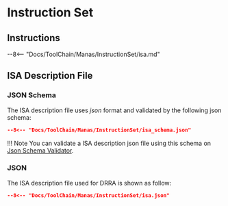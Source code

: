 # Instruction Set

## Instructions

--8<-- "Docs/ToolChain/Manas/InstructionSet/isa.md"

<!--
!!! Note
    The fields marked by **bold text** in each instruction indicate that they are controllable. These fields can be directly set via assembly code.

### 0000 HALT

```
26 25 24 23 22 21 20 19 18 17 16 15 14 13 12 11 10 09 08 07 06 05 04 03 02 01 00
|  |  |  |  |  |  |  |  |  |  |  |  |  |  |  |  |  |  |  |  |  |  |  |  |  |  |
1  1  1  1  0  0  0  0  0  0  0  0  0  0  0  0  0  0  0  0  0  0  0  0  0  0  0
```

Field                    | Position | Width | Range/Value | Description
-------------------------|----------|-------|-------------|-------------------------
instr_code               | [26, 23] | 4     | b'0000      | HALT instruction code
unused                   | [22, 0]  | 23    | 0           | Unused

### 0001 - REFI

```
80 79 78 77 76 75 74 73 72 71 70 69 68 67 66 65 64 63 62 61 60 59 58 57 56 55 54
|  |  |  |  |  |  |  |  |  |  |  |  |  |  |  |  |  |  |  |  |  |  |  |  |  |  |
0  0  0  1  A  A  B  B  C  D  D  D  D  D  D  E  F  F  F  F  F  F  G  H  H  H  H
53 52 51 50 49 48 47 46 45 44 43 42 41 40 39 38 37 36 35 34 33 32 31 30 29 28 27
|  |  |  |  |  |  |  |  |  |  |  |  |  |  |  |  |  |  |  |  |  |  |  |  |  |  |
0  0  1  0  I  J  J  J  J  J  J  K  L  M  M  M  M  M  M  M  M  M  M  N  N  N  N
26 25 24 23 22 21 20 19 18 17 16 15 14 13 12 11 10 09 08 07 06 05 04 03 02 01 00
|  |  |  |  |  |  |  |  |  |  |  |  |  |  |  |  |  |  |  |  |  |  |  |  |  |  |
0  0  1  1  O  P  P  P  P  P  P  0  0  0  0  0  0  Q  Q  R  S  S  0  0  0  T  U
```

Field                    | Position | Width | Range/Value | Description
-------------------------|----------|-------|-------------|-------------------------
instr_code               | [80, 77] | 4     | b'0001      | REFI1 instruction code
**port_no**              | [76, 75] | 2     | [0, 3]      | Selects one of the RFile ports
**extra**                | [74, 73] | 2     | [0, 3]      | How many following instructions.
**init_addr_sd**         | [72]     | 1     | [0, 1]      | [0] init_addr is static; [1] init_addr is from RACCU.
**init_addr**            | [71, 66] | 6     | [0, 63]     | Static init address or RACCU register.
**l1_iter**              | [65, 60] | 6     | [0, 63]     | Static L1 iteration or RACCU register.
init_delay               | [59, 54] | 6     | [0, 63]     | Static init delay or RACCU register.
**l1_iter_sd**           | [53]     | 1     | [0, 1]      | [0] Level 1 iteration is static; [1] L1 iteration is from RACCU.
init_delay_sd            | [52]     | 1     | [0, 1]      | [0] init_delay is static; [1] init_delay is from RACCU.
unused                   | [51, 50] | 2     | b'10        | Deprecated
**l1_step_sd**           | [49]     | 1     | [0, 1]      | [0] l1_step is static; [1] l1_step is from RACCU
**l1_step**              | [48, 43] | 6     | [0, 63]     | Static level 1 step value or RACCU register
**l1_step_sign**         | [42]     | 1     | [0, 1]      | Sign bit of l1_step
l1_delay_sd              | [41]     | 1     | [0, 1]      | [0] l1_delay is static; [1] l1_delay is from RACCU
l1_delay                 | [40, 37] | 4     | [0, 15]     | Static level 1 delay or RACCU register
**l2_iter_sd**           | [36]     | 1     | [0, 1]      | [0] l2_iter is static; [1] l2_iter is from RACCU
**l2_iter**              | [35, 31] | 5     | [0, 31]     | Static level 2 iteration or RACCU register
**l2_step**              | [30, 27] | 4     | [0, 15]     | Level 2 step value
unused                   | [26, 23] | 4     | b'0011      | Deprecated
l2_delay_sd              | [22]     | 1     | [0, 1]      | [0] l2_delay is static; [1] l2_delay is from RACCU.
l2_delay                 | [21, 16] | 6     | [0, 63]     | Static level 2 delay or RACCU register.
unused                   | [15, 10] | 6     | 0           | Deprecated
l1_delay_ext             | [9, 8]   | 2     | [0, 3]      | Extended bits for l1_delay
**l2_iter_ext**          | [7]      | 1     | [0, 1]      | Extended bits for l2_iter
**l2_step_ext**          | [6, 5]   | 2     | [0, 3]      | Extended bits for l2_step
unused                   | [4, 2]   | 3     | 0           | Deprecated
**dimarch**              | [1]      | 1     | [0, 1]      | [0] Not DiMArch; [1] DiMArch mode
**compress**             | [0]      | 1     | [0, 1]      | [0] Not compressed; [1] Compressed

### 0100 - DPU

```
26 25 24 23 22 21 20 19 18 17 16 15 14 13 12 11 10 09 08 07 06 05 04 03 02 01 00
|  |  |  |  |  |  |  |  |  |  |  |  |  |  |  |  |  |  |  |  |  |  |  |  |  |  |
0  1  0  0  A  A  A  A  A  B  B  C  C  D  D  E  F  G  G  G  G  G  G  G  G  H  H
```

Field                    | Position | Width | Range/Value | Description
-------------------------|----------|-------|-------------|-------------------------
instr_code               | [26, 23] | 4     | b'0100      | DPU instruction code
**mode**                 | [22, 18] | 5     | [0, 12]     | Configures the valid dpu mode
**control**              | [17, 16] | 2     | [0, 3]      | [00] no saturation, integer; [01] no saturation, fixed-point; [10] saturation, integer; [11] saturation, fixed-point.
not_used                 | [15, 10] | 6     | b'000010    | Deprecated
**acc_clear**            | [9, 2]   | 8     | [0, 255]    | The DPU accumulator register clear threshold.
**io_change**            | [1, 0]   | 2     | [0, 3]      | [00] no change; [01]negate in1; [10] negate in2; [11] return abosolute value of output.

### 0101 SWB

```
26 25 24 23 22 21 20 19 18 17 16 15 14 13 12 11 10 09 08 07 06 05 04 03 02 01 00
|  |  |  |  |  |  |  |  |  |  |  |  |  |  |  |  |  |  |  |  |  |  |  |  |  |  |
0  1  0  1  1  A  B  C  D  D  D  E  F  F  F  0  0  0  0  0  0  0  0  0  0  0  0
```

Field                    | Position | Width | Range/Value | Description
-------------------------|----------|-------|-------------|-------------------------
instr_code               | [26, 23] | 4     | b'0110      | SWB instruction code
active                   | [22]     | 1     | 1           | Deprecated, always 1
**src_row**              | [21]     | 1     | [0, 1]      | The source DRRA row
**src_block**            | [20]     | 1     | [0, 1]      | [0] RF; [1] DPU
**src_port**             | [19]     | 1     | [0, 1]      | Source port number
**hb_index**             | [18, 16] | 3     | [0, 6]      | Index of horizontal bus. This is the column difference of the src and dest cell shifting by 2. For example if the path is from [0,0] to [1,2], the column difference is -2, so the hb_index = -2+2=0
**send_to_other_row**    | [15]     | 1     | [0, 1]      | Flag of whether src and dest row are equal
**v_index**              | [14, 12] | 3     | [0, 5]      | Index of vertical bus. This is the dest port. If destination is RF, the v_index is the port number, if the dest is DPU, the v_index is port number + 2.
unused                   | [11, 0]  | 12    | 0           | Deprecated

### 0110 JUMP

```
26 25 24 23 22 21 20 19 18 17 16 15 14 13 12 11 10 09 08 07 06 05 04 03 02 01 00
|  |  |  |  |  |  |  |  |  |  |  |  |  |  |  |  |  |  |  |  |  |  |  |  |  |  |
0  1  1  0  A  A  A  A  A  A  0  0  0  0  0  0  0  0  0  0  0  0  0  0  0  0  0
```

Field                    | Position | Width | Range/Value | Description
-------------------------|----------|-------|-------------|-------------------------
instr_code               | [26, 23] | 4     | b'0110      | JUMP instruction code
**pc**                   | [22, 17] | 6     | [0, 63]     | The target address
unused                   | [16, 0]  | 17    | 0           | Deprecated

### 0111 WAIT

```
26 25 24 23 22 21 20 19 18 17 16 15 14 13 12 11 10 09 08 07 06 05 04 03 02 01 00
|  |  |  |  |  |  |  |  |  |  |  |  |  |  |  |  |  |  |  |  |  |  |  |  |  |  |
0  1  1  1  A  B  B  B  B  B  B  B  B  B  B  B  B  B  B  B  0  0  0  0  0  0  0
```

Field                    | Position | Width | Range/Value | Description
-------------------------|----------|-------|-------------|-------------------------
instr_code               | [26, 23] | 4     | b'0111      | DELAY instruction code
**cycle_sd**             | [22]     | 1     | [0, 1]      | [0] cycle is static; [1] cycle is from RACCU
**cycle**                | [21, 7]  | 15    | [0, 32767]  | Static cycle or RACCU register
unused                   | [6, 0]   | 7     | 0           | 0

### 1000 LOOP

```
53 52 51 50 49 48 47 46 45 44 43 42 41 40 39 38 37 36 35 34 33 32 31 30 29 28 27
|  |  |  |  |  |  |  |  |  |  |  |  |  |  |  |  |  |  |  |  |  |  |  |  |  |  |
1  0  0  0  A  B  B  C  C  C  C  C  C  D  E  E  E  E  E  E  F  G  G  G  G  G  G
26 25 24 23 22 21 20 19 18 17 16 15 14 13 12 11 10 09 08 07 06 05 04 03 02 01 00
|  |  |  |  |  |  |  |  |  |  |  |  |  |  |  |  |  |  |  |  |  |  |  |  |  |  |
H  I  I  I  I  I  I  0  0  0  0  0  0  0  0  0  0  0  0  0  0  0  0  0  0  0  0
```

Field                    | Position | Width | Range/Value | Description
-------------------------|----------|-------|-------------|-------------------------
instr_code               | [53, 50] | 4     | b'1000      | LOOPH instruction code
**extend**               | [49]     | 1     | [0, 15]     | 0:No extension; 1:Extended
**loopid**               | [48, 47] | 2     | [0, 3]      | The id of nested loops
**endpc**                | [46, 41] | 6     | [0, 63]     | The PC where loop ends
**start_sd**             | [40]     | 1     | [0, 1]      | 0:start is static; 1: start is from RACCU
**start**                | [39, 34] | 6     | [-32, 31]   | Start address, either static or from RACCU
**iter_sd**              | [33]     | 1     | [0, 1]      | 0:iter is static; 1: iter is from RACCU
**iter**                 | [32, 27] | 6     | [0, 63]     | Iteration, either static or from RACCU
**step_sd**              | [26]     | 1     | [0, 1] / 0  | 0:step is static; 1: step is from RACCU
**step**                 | [25, 20] | 6     | [0, 63] / 1 | Step, either static or from RACCU
unused                   | [19, 0]  | 20    | 0           | Unused

### 1010 RACCU

```
26 25 24 23 22 21 20 19 18 17 16 15 14 13 12 11 10 09 08 07 06 05 04 03 02 01 00
|  |  |  |  |  |  |  |  |  |  |  |  |  |  |  |  |  |  |  |  |  |  |  |  |  |  |
0  1  1  1  A  A  A  B  C  C  C  C  C  C  C  D  E  E  E  E  E  E  E  F  F  F  F
```

Field                    | Position | Width | Range/Value | Description
-------------------------|----------|-------|-------------|-------------------------
instr_code               | [26, 23] | 4     | b'1010      | RACCU instruction code
**mode**                 | [22, 20] | 3     | [0, 7]      | Operation mode
**operand1_sd**          | [19, 19] | 1     | [0, 1]      | [0] operand1 is static; [1] operand1 is from RACCU register
**operand1**             | [18, 12] | 7     | [-64, 63]   | Operand 1
**operand2_sd**          | [11, 11] | 1     | [0, 1]      | [0] operand2 is static; [1] operand2 is from RACCU register
**operand2**             | [10, 4]  | 7     | [-64, 63]   | Operand 2
**result**               | [4, 0]   | 4     | [0, 15]     | Result register address

### 1011 BRANCH

```
26 25 24 23 22 21 20 19 18 17 16 15 14 13 12 11 10 09 08 07 06 05 04 03 02 01 00
|  |  |  |  |  |  |  |  |  |  |  |  |  |  |  |  |  |  |  |  |  |  |  |  |  |  |
0  1  1  1  A  A  B  B  B  B  B  B  0  0  0  0  0  0  0  0  0  0  0  0  0  0  0
```

Field                    | Position | Width | Range/Value | Description
-------------------------|----------|-------|-------------|-------------------------
instr_code               | [26, 23] | 4     | b'1011      | BRANCH instruction code
**mode**                 | [22, 21] | 2     | [0, 4]      | The conditional branch mode
**false_pc**             | [20, 15] | 6     | [0, 63]     | Configures the false address
unused                   | [14, 0]  | 15    | 0           | Deprecated

### 1100 ROUTE

```
26 25 24 23 22 21 20 19 18 17 16 15 14 13 12 11 10 09 08 07 06 05 04 03 02 01 00
|  |  |  |  |  |  |  |  |  |  |  |  |  |  |  |  |  |  |  |  |  |  |  |  |  |  |
0  1  1  1  A  B  B  B  C  D  D  D  E  F  0  0  0  0  E  0  0  0  0  0  0  0  0
```

Field                    | Position | Width | Range/Value | Description
-------------------------|----------|-------|-------------|-------------------------
instr_code               | [26, 23] | 4     | b'1100      | ROUTE instruction code
**horizontal_dir**       | [22]     | 1     | [0, 1]      | 0: west, 1: east
**horizontal_hops**      | [21, 19] | 3     | [0, 7]      | number of hops - 1
**vertical_dir**         | [18]     | 1     | [0, 1]      | 0: south, 1: north
**vertical_hops**        | [17, 15] | 3     | [0, 7]      | number of hops - 1
**direction**            | [14]     | 1     | [0, 1]      | 0: read, 1: write
**select_drra_row**      | [13]     | 1     | [0, 1]      | DRRA row that sends the instruction
unused                   | [12, 0]  | 13    | 0           | Deprecated

### 1101 SRAM

```
80 79 78 77 76 75 74 73 72 71 70 69 68 67 66 65 64 63 62 61 60 59 58 57 56 55 54
|  |  |  |  |  |  |  |  |  |  |  |  |  |  |  |  |  |  |  |  |  |  |  |  |  |  |
1  1  0  1  A  B  B  B  B  B  B  B  C  C  C  C  D  D  D  D  D  D  D  E  E  E  E

53 52 51 50 49 48 47 46 45 44 43 42 41 40 39 38 37 36 35 34 33 32 31 30 29 28 27
|  |  |  |  |  |  |  |  |  |  |  |  |  |  |  |  |  |  |  |  |  |  |  |  |  |  |
E  E  E  E  F  F  F  F  F  F  G  G  G  G  G  G  G  H  H  H  H  H  H  H  H  I  I

26 25 24 23 22 21 20 19 18 17 16 15 14 13 12 11 10 09 08 07 06 05 04 03 02 01 00
|  |  |  |  |  |  |  |  |  |  |  |  |  |  |  |  |  |  |  |  |  |  |  |  |  |  |
I  I  I  I  J  K  L  M  N  O  P  Q  R  R  R  R  S  0  0  0  0  0  0  0  0  0  0
```

Field                    | Position | Width | Range/Value | Description
-------------------------|----------|-------|-------------|-------------------------
instr_code               | [80, 77] | 4     | b'1101      | SRAMR instruction code
**rw**                   | [76]     | 1     | [0, 1]      | [0] Read [1] Write
**init_addr**            | [75, 69] | 7     | [0, 127]    | Initial address
init_delay               | [68, 65] | 4     | [0, 15]     | Initial delay
**l1_iter**              | [64, 58] | 7     | [0, 127]    | Level 1 iteration
**l1_step**              | [57, 50] | 8     | [-128, 127] | Level 1 step
l1_delay                 | [49, 44] | 6     | [0, 63]     | Level 1 delay
**l2_iter**              | [43, 37] | 7     | [0, 127]    | Level 2 iteration
**l2_step**              | [36, 29] | 8     | [-128, 127] | Level 2 step
l2_delay                 | [28, 23] | 6     | [0, 63]     | Level 2 delay
**init_addr_sd**         | [22]     | 1     | [0, 1]      | Static or from RACCU
**l1_iter_sd**           | [21]     | 1     | [0, 1]      | Static or from RACCU
**l2_iter_sd**           | [20]     | 1     | [0, 1]      | Static or from RACCU
init_delay_sd            | [19]     | 1     | [0, 1]      | Static or from RACCU
l1_delay_sd              | [18]     | 1     | [0, 1]      | Static or from RACCU
l2_delay_sd              | [17]     | 1     | [0, 1]      | Static or from RACCU
**l1_step_sd**           | [16]     | 1     | [0, 1]      | Static or from RACCU
**l2_step_sd**           | [15]     | 1     | [0, 1]      | Static or from RACCU
**hops**                 | [14, 11] | 4     | [0, 15]     | number of hops to the final dimarch cell - 1
unused                   | [10, 0]  | 11    | 0           | Unused

-->

## ISA Description File

### JSON Schema

The ISA description file uses *json* format and validated by the following json schema:

```json
--8<-- "Docs/ToolChain/Manas/InstructionSet/isa_schema.json"
```

!!! Note
    You can validate a ISA description json file using this schema on [Json Schema Validator](https://www.jsonschemavalidator.net/).

### JSON

The ISA description file used for DRRA is shown as follow:

```json
--8<-- "Docs/ToolChain/Manas/InstructionSet/isa.json"
```
